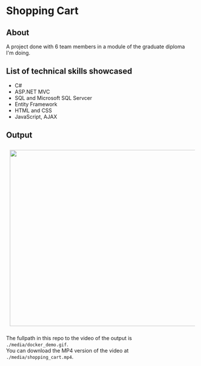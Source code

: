 # Shopping Cart

## About 
A project done with 6 team members in a module of the graduate diploma I'm doing. 

## List of technical skills showcased
- C#
- ASP.NET MVC
- SQL and Microsoft SQL Servcer
- Entity Framework
- HTML and CSS
- JavaScript, AJAX

## Output 
<center><img style="width: 600px; height: 480px; margin: 2%;" src="./media/shopping_cart.gif"></center>

The fullpath in this repo to the video of the output is `./media/docker_demo.gif`.  
You can download the MP4 version of the video at `./media/shopping_cart.mp4`.  